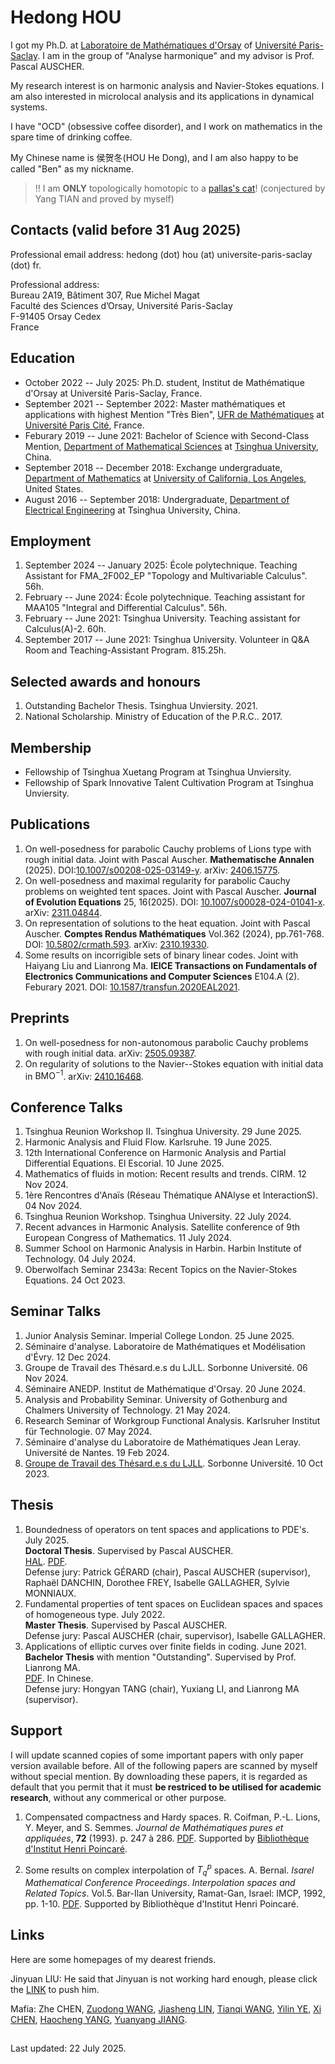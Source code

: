 # Hedong HOU

I got my Ph.D. at [Laboratoire de Mathématiques d'Orsay](https://www.imo.universite-paris-saclay.fr/en/) of [Université Paris-Saclay](https://www.universite-paris-saclay.fr). I am in the group of "Analyse harmonique" and my advisor is Prof. Pascal AUSCHER. 

My research interest is on harmonic analysis and Navier-Stokes equations. I am also interested in microlocal analysis and its applications in dynamical systems.

I have "OCD" (obsessive coffee disorder), and I work on mathematics in the spare time of drinking coffee.

My Chinese name is 侯贺冬(HOU He Dong), and I am also happy to be called "Ben" as my nickname.

> ‼️ I am **ONLY** topologically homotopic to a [pallas's cat](https://en.wikipedia.org/wiki/Pallas%27s_cat)! (conjectured by Yang TIAN and proved by myself)

## Contacts (valid before 31 Aug 2025)

Professional email address: hedong (dot) hou (at) universite-paris-saclay (dot) fr.

Professional address:\
Bureau 2A19, Bâtiment 307, Rue Michel Magat\
Faculté des Sciences d’Orsay, Université Paris-Saclay\
F-91405 Orsay Cedex\
France

## Education

* October 2022 -- July 2025: Ph.D. student, Institut de Mathématique d'Orsay at Université Paris-Saclay, France.
* September 2021 -- September 2022: Master mathématiques et applications with highest Mention "Très Bien", [UFR de Mathématiques](https://www.math.univ-paris-diderot.fr/) at [Université Paris Cité](https://u-paris.fr), France.
* Feburary 2019 -- June 2021: Bachelor of Science with Second-Class Mention, [Department of Mathematical Sciences](https://www.math.tsinghua.edu.cn/) at [Tsinghua University](https://www.tsinghua.edu.cn/), China.
* September 2018 -- December 2018: Exchange undergraduate, [Department of Mathematics](https://ww3.math.ucla.edu/) at [University of California, Los Angeles](https://www.ucla.edu/), United States.
* August 2016 -- September 2018: Undergraduate, [Department of Electrical Engineering](https://www.eea.tsinghua.edu.cn/) at Tsinghua University, China.

## Employment

1. September 2024 -- January 2025: École polytechnique. Teaching Assistant for FMA_2F002_EP "Topology and Multivariable Calculus". 56h.
1. February -- June 2024: École polytechnique. Teaching assistant for MAA105 "Integral and Differential Calculus". 56h.
1. February -- June 2021: Tsinghua University. Teaching assistant for Calculus(A)-2. 60h.
1. September 2017 -- June 2021: Tsinghua University. Volunteer in Q&A Room and Teaching-Assistant Program. 815.25h.

## Selected awards and honours

1. Outstanding Bachelor Thesis. Tsinghua Unviersity. 2021.
1. National Scholarship. Ministry of Education of the P.R.C.. 2017.

## Membership

* Fellowship of Tsinghua Xuetang Program at Tsinghua Unviersity.
* Fellowship of Spark Innovative Talent Cultivation Program at Tsinghua Unviersity.

## Publications

1. On well-posedness for parabolic Cauchy problems of Lions type with rough initial data. Joint with Pascal Auscher. **Mathematische Annalen** (2025). DOI:[10.1007/s00208-025-03149-y](https://doi.org/10.1007/s00208-025-03149-y). arXiv: [2406.15775](https://doi.org/10.48550/arXiv.2406.15775).
1. On well-posedness and maximal regularity for parabolic Cauchy problems on weighted tent spaces. Joint with Pascal Auscher. **Journal of Evolution Equations** 25, 16(2025). DOI: [10.1007/s00028-024-01041-x](https://doi.org/10.1007/s00028-024-01041-x). arXiv: [2311.04844](https://doi.org/10.48550/arXiv.2311.04844).
1. On representation of solutions to the heat equation. Joint with Pascal Auscher. **Comptes Rendus Mathématiques** Vol.362 (2024), pp.761-768. DOI: [10.5802/crmath.593](https://doi.org/10.5802/crmath.593). arXiv: [2310.19330](https://doi.org/10.48550/arXiv.2310.19330).
1. Some results on incorrigible sets of binary linear codes. Joint with Haiyang Liu and Lianrong Ma. **IEICE Transactions on Fundamentals of Electronics Communications and Computer Sciences** E104.A (2). Feburary 2021. DOI: [10.1587/transfun.2020EAL2021](http://dx.doi.org/10.1587/transfun.2020EAL2021). 

## Preprints

1. On well-posedness for non-autonomous parabolic Cauchy problems with rough initial data. arXiv: [2505.09387](https://arxiv.org/abs/2505.09387).
1. On regularity of solutions to the Navier--Stokes equation with initial data in $\mathrm{BMO}^{-1}$. arXiv: [2410.16468](https://doi.org/10.48550/arXiv.2410.16468).

## Conference Talks

1. Tsinghua Reunion Workshop II. Tsinghua University. 29 June 2025.
1. Harmonic Analysis and Fluid Flow. Karlsruhe. 19 June 2025.
1. 12th International Conference on Harmonic Analysis and Partial Differential Equations. El Escorial. 10 June 2025.
1. Mathematics of fluids in motion: Recent results and trends. CIRM. 12 Nov 2024.
1. 1ère Rencontres d'Anaïs (Réseau Thématique ANAlyse et InteractionS). 04 Nov 2024.
1. Tsinghua Reunion Workshop. Tsinghua University. 22 July 2024.
1. Recent advances in Harmonic Analysis. Satellite conference of 9th European Congress of Mathematics. 11 July 2024.
1. Summer School on Harmonic Analysis in Harbin. Harbin Institute of Technology. 04 July 2024.
1. Oberwolfach Seminar 2343a: Recent Topics on the Navier-Stokes Equations. 24 Oct 2023.


## Seminar Talks

1. Junior Analysis Seminar. Imperial College London. 25 June 2025.
1. Séminaire d'analyse. Laboratoire de Mathématiques et Modélisation d'Évry. 12 Dec 2024.
1. Groupe de Travail des Thésard.e.s du LJLL. Sorbonne Université. 06 Nov 2024.
1. Séminaire ANEDP. Institut de Mathématique d'Orsay. 20 June 2024.
1. Analysis and Probability Seminar. University of Gothenburg and Chalmers University of Technology. 21 May 2024.
1. Research Seminar of Workgroup Functional Analysis. Karlsruher Institut für Technologie. 07 May 2024.
1. Séminaire d'analyse du Laboratoire de Mathématiques Jean Leray. Université de Nantes. 19 Feb 2024.
1. [Groupe de Travail des Thésard.e.s du LJLL](https://www.ljll.math.upmc.fr/gtt/index.php). Sorbonne Université. 10 Oct 2023.

 
## Thesis

1. Boundedness of operators on tent spaces and applications to PDE's. July 2025.\
**Doctoral Thesis**. Supervised by Pascal AUSCHER.\
[HAL](https://theses.hal.science/tel-05165508). <a href="pdfs/Thesis-doctoral.pdf" target="_blank">PDF</a>.\
Defense jury: Patrick GÉRARD (chair), Pascal AUSCHER (supervisor), Raphaël DANCHIN, Dorothee FREY, Isabelle GALLAGHER, Sylvie MONNIAUX.
1. Fundamental properties of tent spaces on Euclidean spaces and spaces of homogeneous type. July 2022.\
**Master Thesis**. Supervised by Pascal AUSCHER.\
Defense jury: Pascal AUSCHER (chair, supervisor), Isabelle GALLAGHER.
1. Applications of elliptic curves over finite fields in coding. June 2021.\
**Bachelor Thesis** with mention "Outstanding". Supervised by Prof. Lianrong MA.\
<a href="pdfs/bachelor_thesis.pdf" target="_blank">PDF</a>. In Chinese.\
Defense jury: Hongyan TANG (chair), Yuxiang LI, and Lianrong MA (supervisor).

## Support

I will update scanned copies of some important papers with only paper version available before. All of the following papers are scanned by myself without special mention. By downloading these papers, it is regarded as default that you permit that it must **be restriced to be utilised for academic research**, without any commerical or other purpose. <!-- It is merely for the convenience of the mathematical scientific research and the community. -->

1. Compensated compactness and Hardy spaces. R. Coifman, P.-L. Lions, Y. Meyer, and S. Semmes. _Journal de Mathématiques pures et appliquées_, **72** (1993). p. 247 à 286. <a href="pdfs/CLMS_Compensated compactness and Hardy spaces.pdf" target="_blank">PDF</a>. Supported by [Bibliothèque d'Institut Henri Poincaré](http://www.ihp.fr/fr/bibliotheque).

1. Some results on complex interpolation of $T^p_q$ spaces. A. Bernal. _Isarel Mathematical Conference Proceedings_. _Interpolation spaces and Related Topics_. Vol.5. Bar-Ilan University, Ramat-Gan, Israel: IMCP, 1992, pp. 1-10. <a href="pdfs/Bernal1992_Complex interpolation.pdf" target="_blank">PDF</a>. Supported by Bibliothèque d'Institut Henri Poincaré.

<!-- ## Miscellaneous

1. Exposé: Introduction to real harmonic analysis, II: BMO and Hardy spaces. March 2022. <a href="pdfs/Ben_Introduction_to_Real_Harmonic_Analysis__II.pdf" target="_blank">PDF</a>.
1. Exposé: Introduction to real harmonic analysis, I: interpolation and Calderón-Zygmund theory. January 2022. <a href="pdfs/Ben_Introduction_to_Real_Harmonic_Analysis__I__Interpolation_and_Calderon_Zygmund_theory.pdf" target="_blank">PDF</a>.
1. Exposé: An introduction to the dynamics on the circle. December 2021. <a href="pdfs/Ben_An_Introduction_to_the_Dynamics_on_the_Circle.pdf" target="_blank">PDF</a>.
1. Exposé: Historical notes on Navier-Stokes equations, I: basic settings and local well-posedness theory. November 2021. <a href="pdfs/Ben_Historical_Notes_on_Navier_Stokes_Equations.pdf" target="_blank">PDF</a>. -->

## Links

Here are some homepages of my dearest friends.

Jinyuan LIU: He said that Jinyuan is not working hard enough, please click the [LINK](https://liu-jinyuan.github.io/) to push him.

Mafia: Zhe CHEN, [Zuodong WANG](https://wangzuodong1997.github.io/), [Jiasheng LIN](https://daviddfforest.wordpress.com), [Tianqi WANG](https://sites.google.com/view/tianqiwang-math), [Yilin YE](https://yiliny.github.io/yiliny/yiye.html), [Xi CHEN](https://sites.google.com/view/xi-chens-webpage/home), [Haocheng YANG](https://hcyang-math.github.io/index.html), [Yuanyang JIANG](https://sites.google.com/view/yuanyang-jiang/links).

##

Last updated: 22 July 2025.

